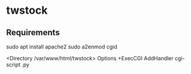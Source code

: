 # twstock

## Requirements

sudo apt install apache2
sudo a2enmod cgid

<Directory /var/www/html/twstock>
        Options +ExecCGI
        AddHandler cgi-script .py
</Directory>
